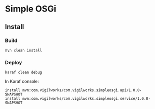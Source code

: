 # Simple OSGi

## Install

### Build
```
mvn clean install
```

### Deploy
```
karaf clean debug
```

In Karaf console:
```
install mvn:com.vigilworks/com.vigilworks.simpleosgi.api/1.0.0-SNAPSHOT
install mvn:com.vigilworks/com.vigilworks.simpleosgi.service/1.0.0-SNAPSHOT
```